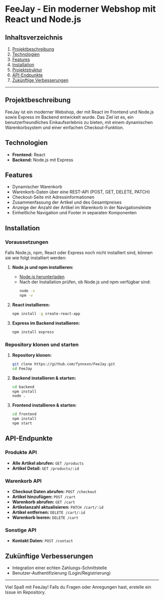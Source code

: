 # FeeJay - Ein moderner Webshop mit React und Node.js

## Inhaltsverzeichnis
1. [Projektbeschreibung](#projektbeschreibung)
2. [Technologien](#technologien)
3. [Features](#features)
4. [Installation](#installation)
5. [Projektstruktur](#projektstruktur)
6. [API-Endpunkte](#api-endpunkte)
7. [Zukünftige Verbesserungen](#zuk%C3%BCnftige-verbesserungen)

---

## Projektbeschreibung
FeeJay ist ein moderner Webshop, der mit React im Frontend und Node.js sowie Express im Backend entwickelt wurde. Das Ziel ist es, ein benutzerfreundliches Einkaufserlebnis zu bieten, mit einem dynamischen Warenkorbsystem und einer einfachen Checkout-Funktion.

## Technologien
- **Frontend:** React 
- **Backend:** Node.js mit Express

## Features
- Dynamischer Warenkorb
- Warenkorb-Daten über eine REST-API (POST, GET, DELETE, PATCH)
- Checkout-Seite mit Adressinformationen
- Zusammenfassung der Artikel und des Gesamtpreises
- Anzeige der Anzahl der Artikel im Warenkorb in der Navigationsleiste
- Einheitliche Navigation und Footer in separaten Komponenten

## Installation
### Voraussetzungen
Falls Node.js, npm, React oder Express noch nicht installiert sind, können sie wie folgt installiert werden:

1. **Node.js und npm installieren:**
   - [Node.js herunterladen](https://nodejs.org/)
   - Nach der Installation prüfen, ob Node.js und npm verfügbar sind:
     ```bash
     node -v
     npm -v
     ```

2. **React installieren:**
   ```bash
   npm install -g create-react-app
   ```

3. **Express im Backend installieren:**
   ```bash
   npm install express
   ```

### Repository klonen und starten
1. **Repository klonen:**
   ```bash
   git clone https://github.com/fynnxxn/FeeJay.git
   cd FeeJay
   ```

2. **Backend installieren & starten:**
   ```bash
   cd backend
   npm install
   node .
   ```

3. **Frontend installieren & starten:**
   ```bash
   cd frontend
   npm install
   npm start
   ```

## API-Endpunkte
### **Produkte API**
- **Alle Artikel abrufen:** `GET /products`
- **Artikel Detail:** `GET /products/:id`
### **Warenkorb API**
- **Checkout Daten abrufen:** `POST /checkout`
- **Artikel hinzufügen:** `POST /cart`
- **Warenkorb abrufen:** `GET /cart`
- **Artikelanzahl aktualisieren:** `PATCH /cart/:id`
- **Artikel entfernen:** `DELETE /cart/:id`
- **Warenkorb leeren:** `DELETE /cart`
### **Sonstige API**
- **Kontakt Daten:** `POST /contact`

## Zukünftige Verbesserungen
- Integration einer echten Zahlungs-Schnittstelle
- Benutzer-Authentifizierung (Login/Registrierung)

---

Viel Spaß mit FeeJay! Falls du Fragen oder Anregungen hast, erstelle ein Issue im Repository.

